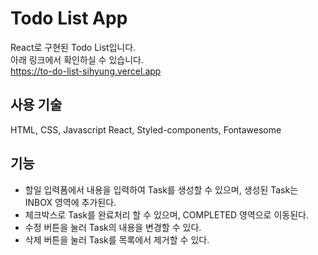 # Todo List App

React로 구현된 Todo List입니다.  
아래 링크에서 확인하실 수 있습니다.   
https://to-do-list-sihyung.vercel.app

## 사용 기술
HTML, CSS, Javascript React, Styled-components, Fontawesome

## 기능
- 할일 입력폼에서 내용을 입력하여 Task를 생성할 수 있으며, 생성된 Task는 INBOX 영역에 추가된다.
- 체크박스로 Task를 완료처리 할 수 있으며, COMPLETED 영역으로 이동된다.
- 수정 버튼을 눌러 Task의 내용을 변경할 수 있다.
- 삭제 버튼을 눌러 Task를 목록에서 제거할 수 있다.
